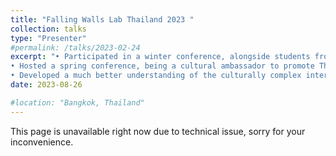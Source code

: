 ```yaml
---
title: "Falling Walls Lab Thailand 2023 "
collection: talks
type: "Presenter"
#permalink: /talks/2023-02-24
excerpt: "• Participated in a winter conference, alongside students from top universities across Asia, hosted by Harvard students.<br/>
• Hosted a spring conference, being a cultural ambassador to promote Thailand to Harvard students and delegates from other countries.<br/>
• Developed a much better understanding of the culturally complex international communities and foster cooperative relationships with young leaders from the United States and Asian countries.<br/> <img src='/images/talks_images/falling1.jpg' width='800' height='1200'> <img src='/images/talks_images/falling2.jpg' width='800' height='1200'> "
date: 2023-08-26

#location: "Bangkok, Thailand"
---
```

This page is unavailable right now due to technical issue, sorry for your inconvenience.